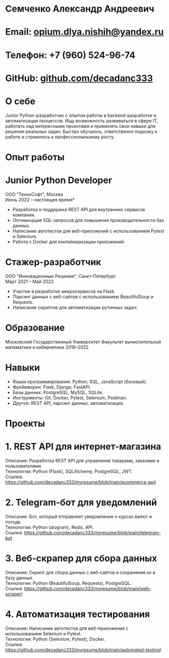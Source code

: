 # Семченко Александр Андреевич

# Email: opium.dlya.nishih@yandex.ru  
# Телефон: +7 (960) 524-96-74 
# GitHub: [github.com/decadanc333](https://github.com/decadanc333)  

# О себе

Junior Python-разработчик с опытом работы в backend-разработке и автоматизации процессов. Ищу возможность развиваться в сфере IT, работать над интересными проектами и применять свои навыки для решения реальных задач. Быстро обучаюсь, ответственно подхожу к работе и стремлюсь к профессиональному росту.

# Опыт работы

# Junior Python Developer
ООО "ТехноСофт", Москва  
Июнь 2022 – настоящее время*  
- Разработка и поддержка REST API для внутренних сервисов компании.
- Оптимизация SQL-запросов для повышения производительности баз данных.
- Написание автотестов для веб-приложений с использованием Pytest и Selenium.
- Работа с Docker для контейнеризации приложений.

# Стажер-разработчик
ООО "Инновационные Решения", Санкт-Петербург  
Март 2021 – Май 2022
- Участие в разработке микросервисов на Flask.
- Парсинг данных с веб-сайтов с использованием BeautifulSoup и Requests.
- Написание скриптов для автоматизации рутинных задач.

# Образование

Московский Государственный Университет
Факультет вычислительной математики и кибернетики 
2018–2022  


# Навыки

- Языки программирования: Python, SQL, JavaScript (базовый).
- Фреймворки: Flask, Django, FastAPI.
- Базы данных: PostgreSQL, MySQL, SQLite.
- Инструменты: Git, Docker, Pytest, Selenium, Postman.
- Другое: REST API, парсинг данных, автоматизация.

# Проекты

# 1. REST API для интернет-магазина
Описание: Разработка REST API для управления товарами, заказами и пользователями.  
Технологии: Python (Flask), SQLAlchemy, PostgreSQL, JWT.  
Ссылка: https://github.com/decadanc333/myresume/blob/main/ecommerce-api)

# 2. Telegram-бот для уведомлений
Описание: Бот, который отправляет уведомления о курсах валют и погоде.  
Технологии: Python (aiogram), Redis, API.  
Ссылка: https://github.com/decadanc333/myresume/blob/main/telegram-bot

# 3. Веб-скрапер для сбора данных
Описание: Скрипт для сбора данных с веб-сайтов и сохранения их в базу данных.  
Технологии: Python (BeautifulSoup, Requests), PostgreSQL.  
Ссылка: https://github.com/decadanc333/myresume/blob/main/web-scraper)

# 4. Автоматизация тестирования
Описание: Написание автотестов для веб-приложения с использованием Selenium и Pytest.  
Технологии: Python (Selenium, Pytest), Docker.  
Ссылка: https://github.com/decadanc333/myresume/blob/main/automated-testing)
